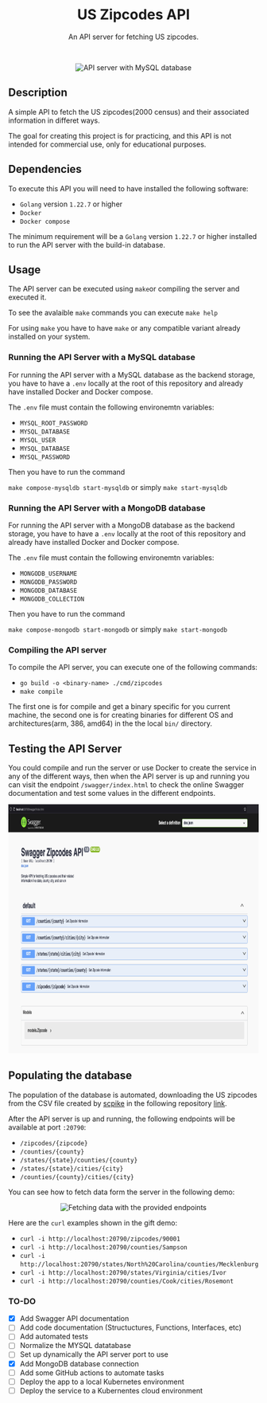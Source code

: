 <p align="center">
    <h1 align="center">US Zipcodes API</h1>
    <p align="center">An API server for fetching US zipcodes.</p>
    <br>
    <p align="center">
        <img src="./demos/api_and_mysql.gif.gif" alt="API server with MySQL database" width="800" height="500">
    </p>
</p>

## Description
A simple API to fetch the US zipcodes(2000 census) and their associated information in differet ways.

The goal for creating this project is for practicing, and this API is not intended for commercial use, only for educational purposes.

## Dependencies

To execute this API you will need to have installed the following software:
* `Golang` version `1.22.7` or higher
* `Docker`
* `Docker compose`

The minimum requirement will be a `Golang` version `1.22.7` or higher installed to run the API server with the build-in database.

## Usage

The API server can be executed using `make`or compiling the server  and executed it.  

To see the avalaible `make` commands you can execute `make help`

For using `make` you have to have `make` or any compatible variant already installed on your system.

### Running the API Server with a MySQL database

For running the API server with a MySQL database as the backend storage, you have to have a `.env` locally at the root of this repository and already have installed Docker and Docker compose.

The `.env` file must contain the following environemtn variables:

* `MYSQL_ROOT_PASSWORD`
* `MYSQL_DATABASE`
* `MYSQL_USER`
* `MYSQL_DATABASE`
* `MYSQL_PASSWORD`

Then you have to run the command

`make compose-mysqldb start-mysqldb` or simply `make start-mysqldb`

### Running the API Server with a MongoDB database

For running the API server with a MongoDB database as the backend storage, you have to have a `.env` locally at the root of this repository and already have installed Docker and Docker compose.

The `.env` file must contain the following environemtn variables:

* `MONGODB_USERNAME`
* `MONGODB_PASSWORD`
* `MONGODB_DATABASE`
* `MONGODB_COLLECTION`

Then you have to run the command

`make compose-mongodb start-mongodb` or simply `make start-mongodb`

### Compiling the API server

To compile the API server, you can execute one of the following commands:

* `go build -o <binary-name> ./cmd/zipcodes`
* `make compile`

The first one is for compile and get a binary specific for you current machine, the second one is for creating binaries for different OS and architectures(arm, 386, amd64) in the the local `bin/` directory.

## Testing the API Server

You could compile and run the server or use Docker to create the service in any of the different ways, then when the API server is up and running you can visit the endpoint `/swagger/index.html` to check the online Swagger documentation and test some values in the different endpoints.

<p align="center">
    <img src="./demos/swagger-doc.png" width="800" height="500">
</p>

## Populating the database

The population of the database is automated, downloading the US zipcodes from the CSV file created by [scpike](https://github.com/scpike) in the following repository [link](https://github.com/scpike/us-state-county-zip).

After the API server is up and running, the following endpoints will be available at port `:20790`:

* `/zipcodes/{zipcode}`
* `/counties/{county}`
* `/states/{state}/counties/{county}`
* `/states/{state}/cities/{city}`
* `/counties/{county}/cities/{city}`

You can see how to fetch data form the server in the following demo:

<p align="center">
    <img src="./demos/fetching_data.gif" alt="Fetching data with the provided endpoints" width="800" height="500">
</p>

Here are the `curl` examples shown in the gift demo:

* `curl -i http://localhost:20790/zipcodes/90001`
* `curl -i http://localhost:20790/counties/Sampson`
* `curl -i http://localhost:20790/states/North%20Carolina/counties/Mecklenburg`
* `curl -i http://localhost:20790/states/Virginia/cities/Ivor`
* `curl -i http://localhost:20790/counties/Cook/cities/Rosemont`


### TO-DO

* [x] Add Swagger API documentation
* [ ] Add code documentation (Structuctures, Functions, Interfaces, etc)
* [ ] Add automated tests
* [ ] Normalize the MYSQL datatabase
* [ ] Set up dynamically the API server port to use
* [x] Add MongoDB database connection
* [ ] Add some GitHub actions to automate tasks
* [ ] Deploy the app to a local Kubernetes environment
* [ ] Deploy the service to a Kubernentes cloud environment